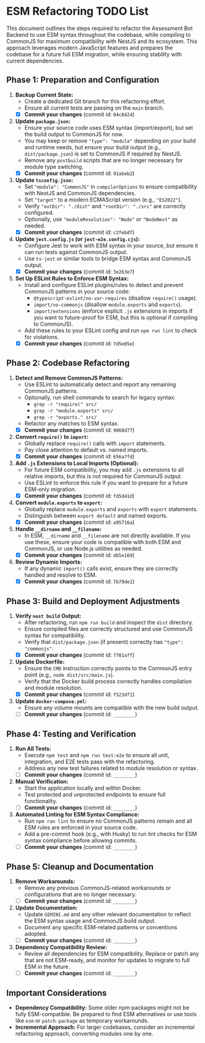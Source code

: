 # ESM Refactoring TODO List

This document outlines the steps required to refactor the Assessment Bot Backend to use ESM syntax throughout the codebase, while compiling to CommonJS for maximum compatibility with NestJS and its ecosystem. This approach leverages modern JavaScript features and prepares the codebase for a future full ESM migration, while ensuring stability with current dependencies.

## Phase 1: Preparation and Configuration

1. **Backup Current State:**
   - Create a dedicated Git branch for this refactoring effort.
   - Ensure all current tests are passing on the `main` branch.
   - [x] **Commit your changes** (commit id: `04c8424`)

2. **Update `package.json`:**
   - Ensure your source code uses ESM syntax (import/export), but set the build output to CommonJS for now.
   - You may keep or remove `"type": "module"` depending on your build and runtime needs, but ensure your build output (e.g., `dist/package.json`) is set to CommonJS if required by NestJS.
   - Remove any `postbuild` scripts that are no longer necessary for module type switching.
   - [x] **Commit your changes** (commit id: `91abeb2`)

3. **Update `tsconfig.json`:**
   - Set `"module": "CommonJS"` in `compilerOptions` to ensure compatibility with NestJS and CommonJS dependencies.
   - Set `"target"` to a modern ECMAScript version (e.g., `"ES2022"`).
   - Verify `"outDir": "./dist"` and `"rootDir": "./src"` are correctly configured.
   - Optionally, use `"moduleResolution": "Node"` or `"NodeNext"` as needed.
   - [x] **Commit your changes** (commit id: `c2febdf`)

4. **Update `jest.config.js` (or `jest-e2e.config.cjs`):**
   - Configure Jest to work with ESM syntax in your source, but ensure it can run tests against CommonJS output.
   - Use `ts-jest` or similar tools to bridge ESM syntax and CommonJS output.
   - [x] **Commit your changes** (commit id: `3e263e7`)

5. **Set Up ESLint Rules to Enforce ESM Syntax:**
   - Install and configure ESLint plugins/rules to detect and prevent CommonJS patterns in your source code:
     - `@typescript-eslint/no-var-requires` (disallow `require()` usage).
     - `import/no-commonjs` (disallow `module.exports` and `exports`).
     - `import/extensions` (enforce explicit `.js` extensions in imports if you want to future-proof for ESM, but this is optional if compiling to CommonJS).
   - Add these rules to your ESLint config and run `npm run lint` to check for violations.
   - [x] **Commit your changes** (commit id: `7d5e05e`)

## Phase 2: Codebase Refactoring

1. **Detect and Remove CommonJS Patterns:**
   - Use ESLint to automatically detect and report any remaining CommonJS patterns.
   - Optionally, run shell commands to search for legacy syntax:
     - `grep -r "require(" src/`
     - `grep -r "module.exports" src/`
     - `grep -r "exports." src/`
   - Refactor any matches to ESM syntax.
   - [x] **Commit your changes** (commit id: `9868d77`)

2. **Convert `require()` to `import`:**
   - Globally replace `require()` calls with `import` statements.
   - Pay close attention to default vs. named imports.
   - [x] **Commit your changes** (commit id: `656a7fd`)

3. **Add `.js` Extensions to Local Imports (Optional):**
   - For future ESM compatibility, you may add `.js` extensions to all relative imports, but this is not required for CommonJS output.
   - Use ESLint to enforce this rule if you want to prepare for a future ESM-only migration.
   - [x] **Commit your changes** (commit id: `fd5d41d`)

4. **Convert `module.exports` to `export`:**
   - Globally replace `module.exports` and `exports` with `export` statements.
   - Distinguish between `export default` and named exports.
   - [x] **Commit your changes** (commit id: `a95716a`)

5. **Handle `__dirname` and `__filename`:**
   - In ESM, `__dirname` and `__filename` are not directly available. If you use these, ensure your code is compatible with both ESM and CommonJS, or use Node.js utilities as needed.
   - [x] **Commit your changes** (commit id: `d65e169`)

6. **Review Dynamic Imports:**
   - If any dynamic `import()` calls exist, ensure they are correctly handled and resolve to ESM.
   - [x] **Commit your changes** (commit id: `7b79de1`)

## Phase 3: Build and Deployment Adjustments

1. **Verify `nest build` Output:**
   - After refactoring, run `npm run build` and inspect the `dist` directory.
   - Ensure compiled files are correctly structured and use CommonJS syntax for compatibility.
   - Verify that `dist/package.json` (if present) correctly has `"type": "commonjs"`.
   - [x] **Commit your changes** (commit id: `7701aff`)

2. **Update Dockerfile:**
   - Ensure the `CMD` instruction correctly points to the CommonJS entry point (e.g., `node dist/src/main.js`).
   - Verify that the Docker build process correctly handles compilation and module resolution.
   - [x] **Commit your changes** (commit id: `f523df1`)

3. **Update `docker-compose.yml`:**
   - Ensure any volume mounts are compatible with the new build output.
   - [ ] **Commit your changes** (commit id: `________`)

## Phase 4: Testing and Verification

1. **Run All Tests:**
   - Execute `npm test` and `npm run test:e2e` to ensure all unit, integration, and E2E tests pass with the refactoring.
   - Address any new test failures related to module resolution or syntax.
   - [ ] **Commit your changes** (commit id: `________`)

2. **Manual Verification:**
   - Start the application locally and within Docker.
   - Test protected and unprotected endpoints to ensure full functionality.
   - [ ] **Commit your changes** (commit id: `________`)

3. **Automated Linting for ESM Syntax Compliance:**
   - Run `npm run lint` to ensure no CommonJS patterns remain and all ESM rules are enforced in your source code.
   - Add a pre-commit hook (e.g., with Husky) to run lint checks for ESM syntax compliance before allowing commits.
   - [ ] **Commit your changes** (commit id: `________`)

## Phase 5: Cleanup and Documentation

1. **Remove Workarounds:**
   - Remove any previous CommonJS-related workarounds or configurations that are no longer necessary.
   - [ ] **Commit your changes** (commit id: `________`)

2. **Update Documentation:**
   - Update `GEMINI.md` and any other relevant documentation to reflect the ESM syntax usage and CommonJS build output.
   - Document any specific ESM-related patterns or conventions adopted.
   - [ ] **Commit your changes** (commit id: `________`)

3. **Dependency Compatibility Review:**
   - Review all dependencies for ESM compatibility. Replace or patch any that are not ESM-ready, and monitor for updates to migrate to full ESM in the future.
   - [ ] **Commit your changes** (commit id: `________`)

## Important Considerations

- **Dependency Compatibility:** Some older npm packages might not be fully ESM-compatible. Be prepared to find ESM alternatives or use tools like `esm` or `patch-package` as temporary workarounds.
- **Incremental Approach:** For larger codebases, consider an incremental refactoring approach, converting modules one by one.
